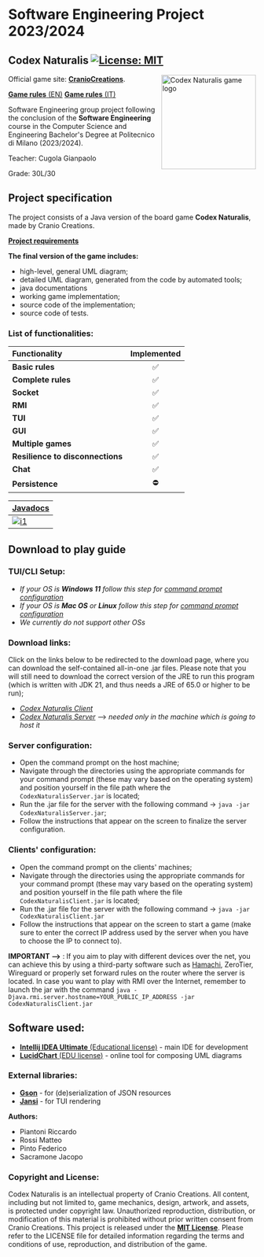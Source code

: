 # Software Engineering Project 2023/2024

## Codex Naturalis     [![License: MIT][license-image]](LICENSE.txt)

<img alt="Codex Naturalis game logo" src="https://m.media-amazon.com/images/I/814qEh0JKdS._AC_SX679_.jpg" width=192px height=192 px align="right" />

Official game site: [**CranioCreations**](https://www.craniocreations.it/prodotto/codex-naturalis).

[**Game rules** (EN)](readmeFiles/CODEX_Rulebook_EN.pdf)
[**Game rules** (IT)](readmeFiles/CODEX_Rulebook_IT.pdf)

Software Engineering group project following the conclusion of the **Software Engineering** course in the Computer
Science and
Engineering Bachelor's Degree at Politecnico di Milano (2023/2024).

Teacher: Cugola Gianpaolo

Grade: 30L/30

## Project specification

The project consists of a Java version of the board game **Codex Naturalis**, made by Cranio Creations.

[**Project requirements**](readmeFiles/requirements.pdf)

**The final version of the game includes:**

* high-level, general UML diagram;
* detailed UML diagram, generated from the code by automated tools;
* java documentations
* working game implementation;
* source code of the implementation;
* source code of tests.

### List of functionalities:

| Functionality                    | Implemented |
|:---------------------------------|:-----------:|
| **Basic rules**                  |      ✅      |
| **Complete rules**               |      ✅      |
| **Socket**                       |      ✅      |
| **RMI**                          |      ✅      |
| **TUI**                          |      ✅      |
| **GUI**                          |      ✅      |
| **Multiple games**               |      ✅      |
| **Resilience to disconnections** |      ✅      |
| **Chat**                         |      ✅      |
| **Persistence**                  |      ⛔      |

| **[Javadocs](deliverables/JavaDoc)**          |   
|-----------------------------------------------|
| [![i1][javadocs-image]](deliverables/JavaDoc) |

## Download to play guide

### TUI/CLI Setup:

* *If your OS is **Windows 11** follow this step for [command prompt configuration](readmeFiles/WIN11.md)*
* *If your OS is **Mac OS** or **Linux** follow this step for [command prompt configuration](readmeFiles/MacOS.md)*
* *We currently do not support other OSs*

### Download links:

Click on the links below to be redirected to the download page, where you can download the self-contained all-in-one
.jar files.
Please note that you will still need to download the correct version of the JRE to run this program (which is written
with JDK 21,
and thus needs a JRE of 65.0 or higher to be run);

* [*Codex Naturalis Client*](deliverables/CodexNaturalisClient.jar)
* [*Codex Naturalis Server*](deliverables/CodexNaturalisServer.jar) --> *needed only in the machine which is going to
  host it*

### Server configuration:

* Open the command prompt on the host machine;
* Navigate through the directories using the appropriate commands for your command prompt (these may vary based on the
  operating system) and position yourself in the file path where the ```CodexNaturalisServer.jar``` is located;
* Run the .jar file for the server with the following command -> ```java -jar CodexNaturalisServer.jar```;
* Follow the instructions that appear on the screen to finalize the server configuration.

### Clients' configuration:

* Open the command prompt on the clients' machines;
* Navigate through the directories using the appropriate commands for your command prompt (these may vary based on the
  operating system) and position yourself in the file path where the file ```CodexNaturalisClient.jar``` is located;
* Run the .jar file for the server with the following command -> ```java -jar CodexNaturalisClient.jar```
* Follow the instructions that appear on the screen to start a game (make sure to enter the correct IP address used by
  the server when you have to choose the IP to connect to).

**IMPORTANT -->** : If you aim to play with different devices over the net, you can achieve this by using a third-party
software such as [Hamachi](https://vpn.net/), ZeroTier, Wireguard or properly set forward rules on the router where the
server is located. In case you want to play with RMI over the Internet, remember to launch the jar with the command
```java -Djava.rmi.server.hostname=YOUR_PUBLIC_IP_ADDRESS -jar CodexNaturalisClient.jar```

## Software used:

* [**Intellij IDEA Ultimate** (Educational license)](https://www.jetbrains.com/idea/) - main IDE for development
* [**LucidChart** (EDU license)](https://www.lucidchart.com/pages/it) - online tool for composing UML diagrams

### External libraries:

* [**Gson**](https://github.com/google/gson) - for (de)serialization of JSON resources
* [**Jansi**](https://github.com/fusesource/jansi) - for TUI rendering

**Authors:**

- Piantoni Riccardo
- Rossi Matteo
- Pinto Federico
- Sacramone Jacopo

### Copyright and License:

Codex Naturalis is an intellectual property of Cranio Creations. All content, including but not limited to, game
mechanics, design, artwork, and assets, is protected under copyright law.
Unauthorized reproduction, distribution, or modification of this material is prohibited
without prior written consent from Cranio Creations. This project is released under the  **[MIT License](LICENSE.txt)**.
Please refer to the LICENSE file for detailed information regarding the terms and conditions of use, reproduction, and
distribution of the game.


[license-image]: https://img.shields.io/badge/License-MIT-blue.svg

[javadocs-image]: readmeFiles/Artboard2.png
